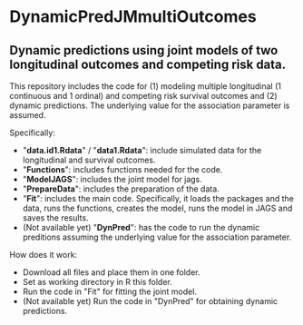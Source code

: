 # DynamicPredJMmultiOutcomes
## Dynamic predictions using joint models of two longitudinal outcomes and competing risk data.

This repository includes the code for (1) modeling multiple longitudinal (1 continuous and 1 ordinal) and competing risk survival outcomes and (2) dynamic predictions. The underlying value for the association parameter is assumed. 

Specifically:
* "**data.id1.Rdata**" / "**data1.Rdata**": include simulated data for the longitudinal and survival outcomes.
* "**Functions**": includes functions needed for the code.
* "**ModelJAGS**": includes the joint model for jags.
* "**PrepareData**": includes the preparation of the data.
* "**Fit**": includes the main code. Specifically, it loads the packages and the data, runs the functions, creates the model, runs the model in JAGS and saves the results.
* (Not available yet) "**DynPred**": has the code to run the dynamic preditions assuming the underlying value for the association parameter. 

How does it work:
* Download all files and place them in one folder.
* Set as working directory in R this folder.
* Run the code in "Fit" for fitting the joint model.
* (Not available yet) Run the code in "DynPred" for obtaining dynamic predictions.

